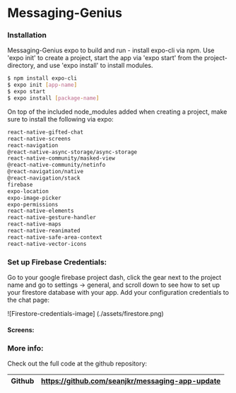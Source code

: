 # Messaging-Genius

### Installation

Messaging-Genius expo to build and run - install expo-cli via npm. Use 'expo init' to create a project, start the app via 'expo start' from the project-directory, and use 'expo install' to install modules.
```sh
$ npm install expo-cli
$ expo init [app-name]
$ expo start
$ expo install [package-name]
```

On top of the included node_modules added when creating a project, make sure to install the following via expo:

```sh
react-native-gifted-chat
react-native-screens
react-navigation
@react-native-async-storage/async-storage
react-native-community/masked-view
@react-native-community/netinfo
@react-navigation/native
@react-navigation/stack
firebase
expo-location
expo-image-picker
expo-permissions
react-native-elements
react-native-gesture-handler
react-native-maps
react-native-reanimated
react-native-safe-area-context
react-native-vector-icons
```
### Set up Firebase Credentials:

Go to your google firebase project dash, click the gear next to the project name and go to settings -> general, and scroll down to see how to set up your firestore database with your app. Add your configuration credentials to the chat page:


![Firestore-credentials-image]
(./assets/firestore.png)




#### Screens:










### More info:

Check out the full code at the github repository:

| Github | https://github.com/seanjkr/messaging-app-update |
| ------ | ------ |


